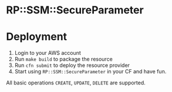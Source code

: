 # RP::SSM::SecureParameter

# Deployment
1. Login to your AWS account
2. Run `make build` to package the resource
3. Run `cfn submit` to deploy the resource provider
4. Start using `RP::SSM::SecureParameter` in your CF and have fun.

All basic operations `CREATE`, `UPDATE`, `DELETE` are supported.